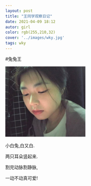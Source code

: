 ```yaml
---
layout: post
title: "王同学观察日记"
date: 2021-04-09 18:12
autor: girl
color: rgb(255,210,32)
cover: '../images/wky.jpg'
tags: wky
---
```

#兔兔王

<img src="../images/wang1.jpg" width=50%>

小白兔,白又白.

两只耳朵竖起来.

割完动脉割静脉,

一动不动真可爱!

